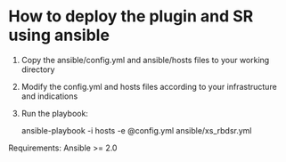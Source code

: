 # How to deploy the plugin and SR using ansible

1. Copy the ansible/config.yml and ansible/hosts files to your working directory

2. Modify the config.yml and hosts files according to your infrastructure and indications

3. Run the playbook:

	ansible-playbook -i hosts -e @config.yml ansible/xs_rbdsr.yml


Requirements: Ansible >= 2.0
